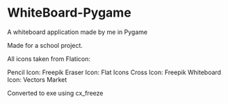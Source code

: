# WhiteBoard-Pygame
A whiteboard application made by me in Pygame

Made for a school project.

All icons taken from Flaticon:

Pencil Icon: Freepik
Eraser Icon: Flat Icons
Cross Icon: Freepik
Whiteboard Icon: Vectors Market

Converted to exe using cx_freeze
